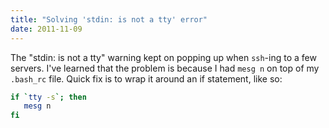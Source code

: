 ```yaml
---
title: "Solving 'stdin: is not a tty' error"
date: 2011-11-09
---
```


The "stdin: is not a tty" warning kept on popping up when `ssh`-ing to a few servers. I've learned that the problem is because I had `mesg n` on top of my `.bash_rc` file. Quick fix is to wrap it around an if statement, like so:

```bash
if `tty -s`; then
   mesg n
fi
```
